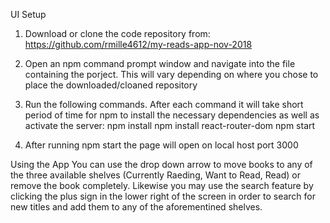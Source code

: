 UI Setup
1. Download or clone the code repository from:  https://github.com/rmille4612/my-reads-app-nov-2018
2. Open an npm command prompt window and navigate into the file containing the porject.  This will vary depending on where you chose to place the downloaded/cloaned repository
 
3. Run the following commands.  After each command it will take short period of time for npm to install the necessary dependencies as well as activate the server:
			npm install
            npm install react-router-dom
            npm start
            
4. After running npm start the page will open on local host port 3000

Using the App
You can use the drop down arrow to move books to any of the three available shelves (Currently Raeding, Want to Read, Read) or remove the book completely.  Likewise you may use the search feature by clicking the plus sign in the lower right of the screen in order to search for new titles and add them to any of the aforementined shelves.